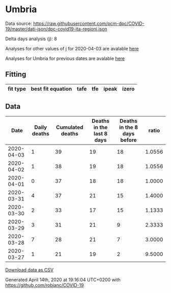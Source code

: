 # Umbria

Data source: https://raw.githubusercontent.com/pcm-dpc/COVID-19/master/dati-json/dpc-covid19-ita-regioni.json

Delta days analysis (j): 8

Analyses for other values of j for 2020-04-03 are avalable [here](../2020-04-03/README.md)

Analyses for Umbria for previous dates are avalable [here](../README.md)

## Fitting 
|fit type|best fit equation|tafe|tfe|ipeak|izero|
|-------|-----|--------|------|---|---|

## Data
|Date|Daily deaths|Cumulated deaths|Deaths in the last 8 days|Deaths in the 8 days before|ratio|
|----|----------|-----------|-------|--------------------|-----|
|2020-04-03|1|39|19|18|1.0556|
|2020-04-02|1|38|19|18|1.0556|
|2020-04-01|0|37|18|18|1.0000|
|2020-03-31|4|37|21|15|1.4000|
|2020-03-30|2|33|17|15|1.1333|
|2020-03-29|3|31|21|9|2.3333|
|2020-03-28|7|28|21|7|3.0000|
|2020-03-27|1|21|19|2|9.5000|

[Download data as CSV](COVID-19_umbria_j8_2020-04-03.csv)

Generated April 14th, 2020 at 19:16:04 UTC+0200 with https://github.com/robianc/COVID-19
